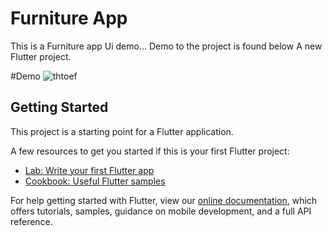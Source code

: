 # Furniture App

This is a Furniture app Ui demo... Demo to the project is found below
A new Flutter project.

#Demo
![thtoef](https://drive.google.com/file/d/19_W35xK21c2Al-4LggsS5cQ-YPgFzKBB/view?usp=sharing)

## Getting Started

This project is a starting point for a Flutter application.

A few resources to get you started if this is your first Flutter project:

- [Lab: Write your first Flutter app](https://flutter.dev/docs/get-started/codelab)
- [Cookbook: Useful Flutter samples](https://flutter.dev/docs/cookbook)

For help getting started with Flutter, view our
[online documentation](https://flutter.dev/docs), which offers tutorials,
samples, guidance on mobile development, and a full API reference.
